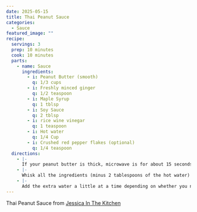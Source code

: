 ```yaml
---
date: 2025-05-15
title: Thai Peanut Sauce
categories:
  - Sauce
featured_image: ""
recipe:
  servings: 3
  prep: 10 minutes
  cook: 10 minutes
  parts:
    - name: Sauce
      ingredients:
        - i: Peanut Butter (smooth)
          q: 1/3 cups
        - i: Freshly minced ginger
          q: 1/2 teaspoon
        - i: Maple Syrup
          q: 1 tblsp
        - i: Soy Sauce
          q: 2 tblsp
        - i: rice wine vinegar
          q: 1 teaspoon
        - i: Hot water
          q: 1/4 Cup
        - i: Crushed red pepper flakes (optional)
          q: 1/4 teaspoon
  directions:
    - |-
      If your peanut butter is thick, microwave is for about 15 seconds first.
    - |-
      Whisk all the ingredients (minus 2 tablespoons of the hot water) together in a bowl, a jar with a lid (shake vigorously) or a small blender or food processor until smooth.
    - |-
      Add the extra water a little at a time depending on whether you need this for a sauce, dip or a dressing to your desired consistency.
---
```

Thai Peanut Sauce from [Jessica In The Kitchen](https://jessicainthekitchen.com/thai-peanut-sauce-recipe/)
